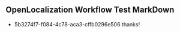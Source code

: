 ## OpenLocalization Workflow Test MarkDown
* 5b3274f7-f084-4c78-aca3-cffb0296e506 thanks!

<!--HONumber=Nov16_HO5-->


